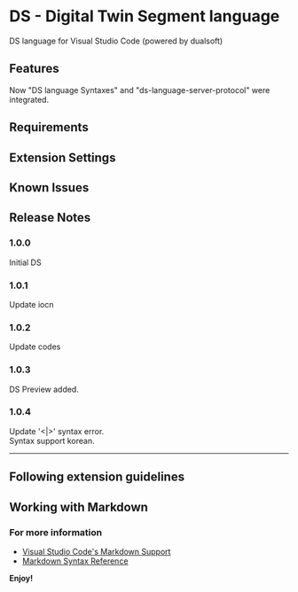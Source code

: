 # DS - Digital Twin Segment language

DS language for Visual Studio Code (powered by dualsoft)
## Features

Now "DS language Syntaxes" and "ds-language-server-protocol" were integrated.


## Requirements


## Extension Settings



## Known Issues



## Release Notes


### 1.0.0

Initial DS

### 1.0.1

Update iocn

### 1.0.2

Update codes

### 1.0.3

DS Preview added.

### 1.0.4

Update '<|>' syntax error.  
Syntax support korean.

-----------------------------------------------------------------------------------------------------------
## Following extension guidelines



## Working with Markdown



### For more information

* [Visual Studio Code's Markdown Support](http://code.visualstudio.com/docs/languages/markdown)
* [Markdown Syntax Reference](https://help.github.com/articles/markdown-basics/)

**Enjoy!**
